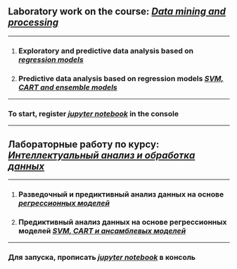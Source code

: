 ## Laboratory work on the course: *<u>Data mining and processing</u>*
***
1. ### Exploratory and predictive data analysis based on *<u>regression models</u>*
2. ### Predictive data analysis based on regression models *<u>SVM, CART and ensemble models</u>*
***
### To start, register *<u>jupyter notebook</u>* in the console
***
## Лабораторные работу по курсу: *<u>Интеллектуальный анализ и обработка данных</u>*
***
1. ### Разведочный и предиктивный анализ данных на основе *<u>регрессионных моделей</u>*
2. ### Предиктивный анализ данных на основе регрессионных моделей *<u>SVM, CART и ансамблевых моделей</u>*
***
### Для запуска, прописать *<u>jupyter notebook</u>* в консоль
